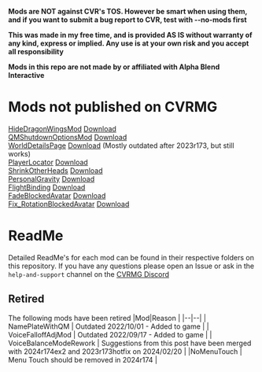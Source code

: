 
**Mods are NOT against CVR's TOS. However be smart when using them, and if you want to submit a bug report to CVR, test with --no-mods first**

**This was made in my free time, and is provided AS IS without warranty of any kind, express or implied. Any use is at your own risk and you accept all responsibility**

**Mods in this repo are not made by or affiliated with Alpha Blend Interactive**

# Mods not published on CVRMG

[HideDragonWingsMod](HideDragonWingsMod) [Download](https://github.com/Nirv-git/CVRMods-Nirv/releases/download/BTKUI_2-Updates/HideDragonWings.dll)     
[QMShutdownOptionsMod](QMShutdownOptionsMod) [Download](https://github.com/Nirv-git/CVRMods-Nirv/releases/download/BTKUI_2-Updates/QMShutdownOptionsMod.dll)    
[WorldDetailsPage](WorldDetailsPage) [Download](https://github.com/Nirv-git/CVRMods-Nirv/releases/download/BTKUI_2-Updates/WorldDetailsPage.dll) (Mostly outdated after 2023r173, but still works)     
[PlayerLocator](PlayerLocator) [Download](https://github.com/Nirv-git/CVRMods-Nirv/releases/download/CVR2024r174/PlayerLocator.dll)            
[ShrinkOtherHeads](ShrinkOtherHeads) [Download]()         
[PersonalGravity](PersonalGravity) [Download](https://github.com/Nirv-git/CVRMods-Nirv/releases/download/CVR2024r174/PersonalGravity.dll)    
[FlightBinding](FlightBinding) [Download](https://github.com/Nirv-git/CVRMods-Nirv/releases/download/CVR2024r174/FlightBinding.dll)    
[FadeBlockedAvatar](FadeBlockedAvatar) [Download](https://github.com/Nirv-git/CVRMods-Nirv/releases/download/CVR2024r174/FadeBlockedAvatar.dll)  
[Fix_RotationBlockedAvatar](Fix_RotationBlockedAvatar) [Download](https://github.com/Nirv-git/CVRMods-Nirv/releases/download/CVR2024r174/Fix_RotationBlockedAvatar.dll)           

# ReadMe
Detailed ReadMe's for each mod can be found in their respective folders on this repository. If you have any questions please open an Issue or ask in the `help-and-support` channel on the [CVRMG Discord](https://discord.gg/dndGPM3bxu)

## Retired
The following mods have been retired
|Mod|Reason  |
|--|--|
| NamePlateWithQM | Outdated 2022/10/01 - Added to game |
| VoiceFalloffAdjMod | Outdated 2022/09/17 - Added to game |
| VoiceBalanceModeRework | Suggestions from this post have been merged with 2024r174ex2 and 2023r173hotfix on 2024/02/20 |
|NoMenuTouch  | Menu Touch should be removed in 2024r174 |

